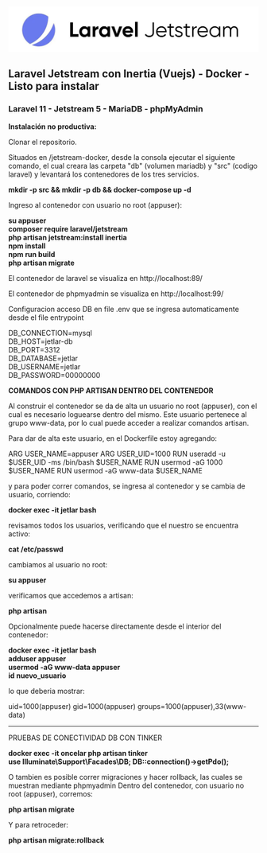 [![Jetstream Docker](https://raw.githubusercontent.com/todologico/jetstream-docker/main/laravel-jet.jpg)](https://github.com/todologico/jetstream-docker)

##  Laravel Jetstream con Inertia (Vuejs) ​- Docker - Listo para instalar 
### Laravel 11 - Jetstream 5 - MariaDB - phpMyAdmin

**Instalación no productiva:**  

Clonar el repositorio.  

Situados en /jetstream-docker, desde la consola ejecutar el siguiente comando, el cual creara las carpeta "db" (volumen mariadb) y "src" (codigo laravel) y levantará los contenedores de los tres servicios.

**mkdir -p src && mkdir -p db && docker-compose up -d**  

Ingreso al contenedor con usuario no root (appuser):

**su appuser**  
**composer require laravel/jetstream**  
**php artisan jetstream:install inertia**  
**npm install**  
**npm run build**  
**php artisan migrate**    

El contenedor de laravel se visualiza en http://localhost:89/  


El contenedor de phpmyadmin se visualiza en http://localhost:99/   

Configuracion acceso DB en file .env que se ingresa automaticamente desde el file entrypoint 

DB_CONNECTION=mysql  
DB_HOST=jetlar-db  
DB_PORT=3312  
DB_DATABASE=jetlar  
DB_USERNAME=jetlar  
DB_PASSWORD=00000000  

**COMANDOS CON PHP ARTISAN DENTRO DEL CONTENEDOR**

Al construir el contenedor se da de alta un usuario no root (appuser), con el cual es necesario loguearse dentro del mismo.
Este usuario pertenece al grupo www-data, por lo cual puede acceder a realizar comandos artisan.  

Para dar de alta este usuario, en el Dockerfile estoy agregando:

ARG USER_NAME=appuser
ARG USER_UID=1000
RUN useradd -u $USER_UID -ms /bin/bash $USER_NAME
RUN usermod -aG 1000 $USER_NAME
RUN usermod -aG www-data $USER_NAME

y para poder correr comandos, se ingresa al contenedor y se cambia de usuario, corriendo:

**docker exec -it jetlar bash**  

revisamos todos los usuarios, verificando que el nuestro se encuentra activo:

**cat /etc/passwd** 

cambiamos al usuario no root:

**su appuser**  

verificamos que accedemos a artisan:

**php artisan**  

Opcionalmente puede hacerse directamente desde el interior del contenedor:  

**docker exec -it jetlar bash**  
**adduser appuser**  
**usermod -aG www-data appuser**  
**id nuevo_usuario**  

lo que deberia mostrar:  

uid=1000(appuser) gid=1000(appuser) groups=1000(appuser),33(www-data)

--------------------------------------

PRUEBAS DE CONECTIVIDAD DB CON TINKER

**docker exec -it oncelar php artisan tinker**  
**use Illuminate\Support\Facades\DB; DB::connection()->getPdo();**  

O tambien es posible correr migraciones y hacer rollback, las cuales se muestran mediante phpmyadmin Dentro del contenedor, con usuario no root (appuser), corremos:

**php artisan migrate**  

Y para retroceder:

**php artisan migrate:rollback**  



